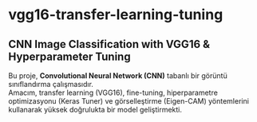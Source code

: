 # vgg16-transfer-learning-tuning

##  CNN Image Classification with VGG16 & Hyperparameter Tuning

Bu proje, **Convolutional Neural Network (CNN)** tabanlı bir görüntü sınıflandırma çalışmasıdır.  
Amacım, transfer learning (VGG16), fine-tuning, hiperparametre optimizasyonu (Keras Tuner) ve görselleştirme (Eigen-CAM) yöntemlerini kullanarak yüksek doğrulukta bir model geliştirmekti. 
